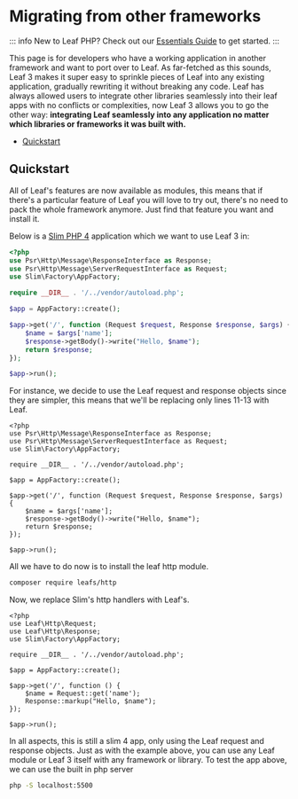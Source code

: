 # Migrating from other frameworks

::: info
New to Leaf PHP? Check out our [Essentials Guide](/docs/introduction/) to get started.
:::

This page is for developers who have a working application in another framework and want to port over to Leaf. As far-fetched as this sounds, Leaf 3 makes it super easy to sprinkle pieces of Leaf into any existing application, gradually rewriting it without breaking any code. Leaf has always allowed users to integrate other libraries seamlessly into their leaf apps with no conflicts or complexities, now Leaf 3 allows you to go the other way: **integrating Leaf seamlessly into any application no matter which libraries or frameworks it was built with.**

- [Quickstart](#quickstart)

<!-- ## Overview

<br>
<iframe src="https://player.vimeo.com/video/440868720" width="640" height="360" frameborder="0" allow="autoplay; fullscreen" allowfullscreen></iframe>

Start learning Leaf 3 at [Leaf Mastery](https://www.Leafmastery.com/courses-path/Leaf3). -->

## Quickstart

All of Leaf's features are now available as modules, this means that if there's a particular feature of Leaf you will love to try out, there's no need to pack the whole framework anymore. Just find that feature you want and install it.

Below is a [Slim PHP 4](https://www.slimframework.com/) application which we want to use Leaf 3 in:

```php
<?php
use Psr\Http\Message\ResponseInterface as Response;
use Psr\Http\Message\ServerRequestInterface as Request;
use Slim\Factory\AppFactory;

require __DIR__ . '/../vendor/autoload.php';

$app = AppFactory::create();

$app->get('/', function (Request $request, Response $response, $args) {
    $name = $args['name'];
    $response->getBody()->write("Hello, $name");
    return $response;
});

$app->run();
```

For instance, we decide to use the Leaf request and response objects since they are simpler, this means that we'll be replacing only lines 11-13 with Leaf.

```php{2-3,11-13}
<?php
use Psr\Http\Message\ResponseInterface as Response;
use Psr\Http\Message\ServerRequestInterface as Request;
use Slim\Factory\AppFactory;

require __DIR__ . '/../vendor/autoload.php';

$app = AppFactory::create();

$app->get('/', function (Request $request, Response $response, $args) {
    $name = $args['name'];
    $response->getBody()->write("Hello, $name");
    return $response;
});

$app->run();
```

All we have to do now is to install the leaf http module.

```sh
composer require leafs/http
```

Now, we replace Slim's http handlers with Leaf's.

```php{2-3,11-12}
<?php
use Leaf\Http\Request;
use Leaf\Http\Response;
use Slim\Factory\AppFactory;

require __DIR__ . '/../vendor/autoload.php';

$app = AppFactory::create();

$app->get('/', function () {
    $name = Request::get('name');
    Response::markup("Hello, $name");
});

$app->run();
```

In all aspects, this is still a slim 4 app, only using the Leaf request and response objects. Just as with the example above, you can use any Leaf module  or Leaf 3 itself with any framework or library. To test the app above, we can use the built in php server

```sh
php -S localhost:5500
```

